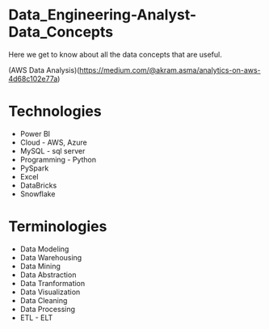 # Data_Engineering-Analyst-Data_Concepts
Here we get to know about all the data concepts that are useful.

(AWS Data Analysis)(https://medium.com/@akram.asma/analytics-on-aws-4d68c102e77a)

# Technologies

- Power BI
- Cloud - AWS, Azure
- MySQL - sql server
- Programming - Python
- PySpark
- Excel
- DataBricks
- Snowflake

# Terminologies

- Data Modeling
- Data Warehousing
- Data Mining
- Data Abstraction
- Data Tranformation
- Data Visualization
- Data Cleaning
- Data Processing
- ETL - ELT

